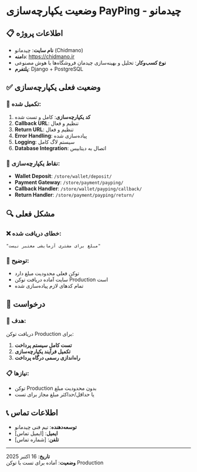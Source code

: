 # وضعیت یکپارچه‌سازی PayPing - چیدمانو

## 📋 **اطلاعات پروژه**
- **نام سایت**: چیدمانو (Chidmano)
- **دامنه**: https://chidmano.ir
- **نوع کسب‌وکار**: تحلیل و بهینه‌سازی چیدمان فروشگاه‌ها با هوش مصنوعی
- **پلتفرم**: Django + PostgreSQL

## ✅ **وضعیت فعلی یکپارچه‌سازی**

### 🔧 **تکمیل شده:**
1. **کد یکپارچه‌سازی**: کامل و تست شده
2. **Callback URL**: تنظیم و فعال
3. **Return URL**: تنظیم و فعال  
4. **Error Handling**: پیاده‌سازی شده
5. **Logging**: سیستم لاگ کامل
6. **Database Integration**: اتصال به دیتابیس

### 🎯 **نقاط یکپارچه‌سازی:**
- **Wallet Deposit**: `/store/wallet/deposit/`
- **Payment Gateway**: `/store/payment/payping/`
- **Callback Handler**: `/store/wallet/payping/callback/`
- **Return Handler**: `/store/payment/payping/return/`

## 🔍 **مشکل فعلی**

### ❌ **خطای دریافت شده:**
```
"مبلغ برای مشتری آزمایشی معتبر نیست"
```

### 📝 **توضیح:**
- توکن فعلی محدودیت مبلغ دارد
- سایت آماده دریافت توکن Production است
- تمام کدهای لازم پیاده‌سازی شده

## 🚀 **درخواست**

### 🎯 **هدف:**
دریافت توکن Production برای:
1. **تست کامل سیستم پرداخت**
2. **تکمیل فرآیند یکپارچه‌سازی**
3. **راه‌اندازی رسمی درگاه پرداخت**

### 📋 **نیازها:**
- توکن Production بدون محدودیت مبلغ
- یا حداقل/حداکثر مبلغ مجاز برای تست

## 📞 **اطلاعات تماس**
- **توسعه‌دهنده**: تیم فنی چیدمانو
- **ایمیل**: [ایمیل تماس]
- **تلفن**: [شماره تماس]

---

**تاریخ**: 16 اکتبر 2025  
**وضعیت**: آماده برای تست با توکن Production
